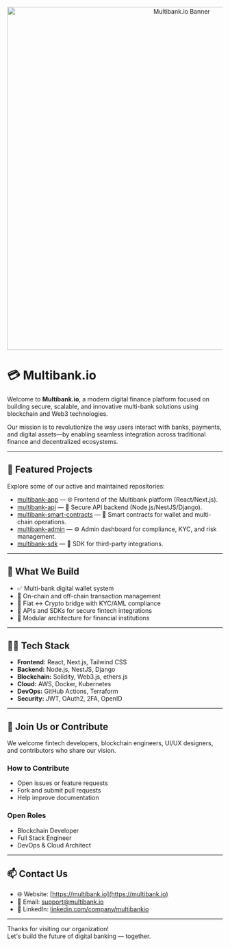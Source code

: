 <p align="center">
  <img src="https://github.com/MultiBankGroup/.github/edit/main/profile/assets/banner.png" alt="Multibank.io Banner" width="800"/>
</p>


# 💳 Multibank.io

Welcome to **Multibank.io**, a modern digital finance platform focused on building secure, scalable, and innovative multi-bank solutions using blockchain and Web3 technologies.

Our mission is to revolutionize the way users interact with banks, payments, and digital assets—by enabling seamless integration across traditional finance and decentralized ecosystems.

---

## 🚀 Featured Projects

Explore some of our active and maintained repositories:

- [multibank-app](https://github.com/Multibank-io/multibank-app) — 🌐 Frontend of the Multibank platform (React/Next.js).
- [multibank-api](https://github.com/Multibank-io/multibank-api) — 🔐 Secure API backend (Node.js/NestJS/Django).
- [multibank-smart-contracts](https://github.com/Multibank-io/multibank-smart-contracts) — 📄 Smart contracts for wallet and multi-chain operations.
- [multibank-admin](https://github.com/Multibank-io/multibank-admin) — ⚙️ Admin dashboard for compliance, KYC, and risk management.
- [multibank-sdk](https://github.com/Multibank-io/multibank-sdk) — 🧰 SDK for third-party integrations.

---

## 🏦 What We Build

- ✅ Multi-bank digital wallet system
- 🔐 On-chain and off-chain transaction management
- 💱 Fiat ↔ Crypto bridge with KYC/AML compliance
- 📲 APIs and SDKs for secure fintech integrations
- 🧩 Modular architecture for financial institutions

---

## 👨‍💻 Tech Stack

- **Frontend:** React, Next.js, Tailwind CSS
- **Backend:** Node.js, NestJS, Django
- **Blockchain:** Solidity, Web3.js, ethers.js
- **Cloud:** AWS, Docker, Kubernetes
- **DevOps:** GitHub Actions, Terraform
- **Security:** JWT, OAuth2, 2FA, OpenID

---

## 👥 Join Us or Contribute

We welcome fintech developers, blockchain engineers, UI/UX designers, and contributors who share our vision.

### How to Contribute
- Open issues or feature requests
- Fork and submit pull requests
- Help improve documentation

### Open Roles
- Blockchain Developer
- Full Stack Engineer
- DevOps & Cloud Architect

---

## 📫 Contact Us

- 🌐 Website: [https://multibank.io](https://multibank.io)
- 📧 Email: support@multibank.io
- 💼 LinkedIn: [linkedin.com/company/multibankio](https://linkedin.com/company/multibankio)

---

Thanks for visiting our organization!  
Let's build the future of digital banking — together.

